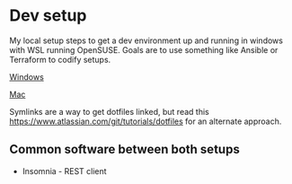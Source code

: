 # Dev setup

My local setup steps to get a dev environment up and running in windows with WSL running OpenSUSE. Goals are to use something like Ansible or Terraform to codify setups.

[Windows](windows.md)

[Mac](mac.md)

Symlinks are a way to get dotfiles linked, but read this https://www.atlassian.com/git/tutorials/dotfiles for an alternate approach.

## Common software between both setups
- Insomnia - REST client
